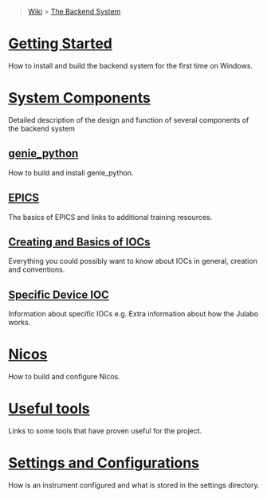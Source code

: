 > [Wiki](Home) > [The Backend System](The-Backend-System)

# [Getting Started](First-time-installing-and-building-(Windows))

How to install and build the backend system for the first time on Windows.

# [System Components](System-components)

Detailed description of the design and function of several components of the backend system

## [genie_python](Building-and-installing-genie_python)

How to build and install genie_python.

## [EPICS](EPICS)

The basics of EPICS and links to additional training resources.

## [Creating and Basics of IOCs](IOCs)

Everything you could possibly want to know about IOCs in general, creation and conventions.

## [Specific Device IOC](Specific-Device-IOC)

Information about specific IOCs e.g. Extra information about how the Julabo works.

# [Nicos](Nicos)

How to build and configure Nicos.

# [Useful tools](Useful-tools)

Links to some tools that have proven useful for the project.

# [Settings and Configurations](Settings-and-Configurations)

How is an instrument configured and what is stored in the settings directory.
